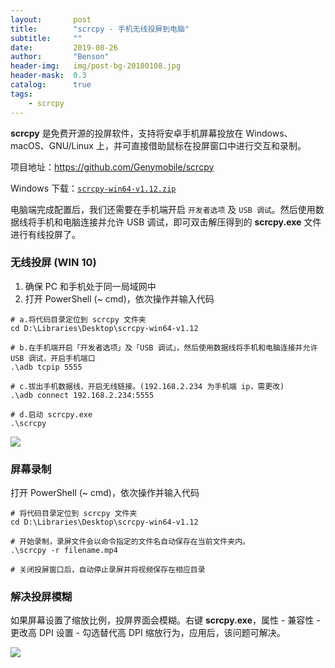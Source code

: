 ```yaml
---
layout:       post
title:        "scrcpy - 手机无线投屏到电脑"
subtitle:     ""
date:         2019-08-26
author:       "Benson"
header-img:   img/post-bg-20180108.jpg
header-mask:  0.3
catalog:      true
tags:
    - scrcpy
---
```

**scrcpy** 是免费开源的投屏软件，支持将安卓手机屏幕投放在 Windows、macOS、GNU/Linux 上，并可直接借助鼠标在投屏窗口中进行交互和录制。

项目地址：https://github.com/Genymobile/scrcpy

Windows 下载：[`scrcpy-win64-v1.12.zip`](https://github.com/Genymobile/scrcpy/releases/download/v1.12/scrcpy-win64-v1.12.zip)

电脑端完成配置后，我们还需要在手机端开启 `开发者选项` 及 `USB 调试`。然后使用数据线将手机和电脑连接并允许 USB 调试，即可双击解压得到的 **scrcpy.exe** 文件进行有线投屏了。

### 无线投屏 (WIN 10)
1. 确保 PC 和手机处于同一局域网中
2. 打开 PowerShell (~ cmd)，依次操作并输入代码
```
# a.将代码目录定位到 scrcpy 文件夹
cd D:\Libraries\Desktop\scrcpy-win64-v1.12

# b.在手机端开启「开发者选项」及「USB 调试」，然后使用数据线将手机和电脑连接并允许 USB 调试，开启手机端口
.\adb tcpip 5555

# c.拔出手机数据线，开启无线链接。(192.168.2.234 为手机端 ip，需更改)
.\adb connect 192.168.2.234:5555

# d.启动 scrcpy.exe
.\scrcpy
```
![](http://tc.seoipo.com/20190829093407.png)

### 屏幕录制

打开 PowerShell (~ cmd)，依次操作并输入代码
```
# 将代码目录定位到 scrcpy 文件夹
cd D:\Libraries\Desktop\scrcpy-win64-v1.12

# 开始录制，录屏文件会以命令指定的文件名自动保存在当前文件夹内。
.\scrcpy -r filename.mp4

# 关闭投屏窗口后，自动停止录屏并将视频保存在相应目录
```

### 解决投屏模糊

如果屏幕设置了缩放比例，投屏界面会模糊。右键 **scrcpy.exe**，属性 - 兼容性 - 更改高 DPI 设置 - 勾选替代高 DPI 缩放行为，应用后，该问题可解决。

![](http://tc.seoipo.com/20190829095640.png)